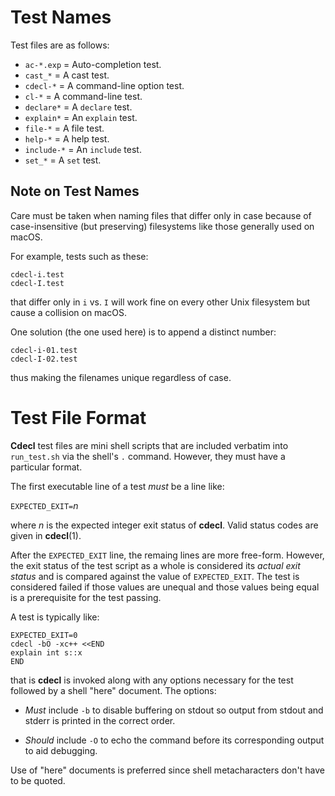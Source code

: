 Test Names
==========

Test files are as follows:

+ `ac-*.exp`  = Auto-completion test.
+ `cast_*`    = A cast test.
+ `cdecl-*`   = A command-line option test.
+ `cl-*`      = A command-line test.
+ `declare*`  = A `declare` test.
+ `explain*`  = An `explain` test.
+ `file-*`    = A file test.
+ `help-*`    = A help test.
+ `include-*` = An `include` test.
+ `set_*`     = A `set` test.

Note on Test Names
------------------

Care must be taken when naming files that differ only in case
because of case-insensitive (but preserving) filesystems
like those generally used on macOS.

For example, tests such as these:

    cdecl-i.test
    cdecl-I.test

that differ only in `i` vs. `I` will work fine on every other Unix filesystem
but cause a collision on macOS.

One solution (the one used here) is to append a distinct number:

    cdecl-i-01.test
    cdecl-I-02.test

thus making the filenames unique regardless of case.

Test File Format
================

**Cdecl** test files are mini shell scripts
that are included verbatim into `run_test.sh`
via the shell's `.` command.
However,
they must have a particular format.

The first executable line of a test
_must_ be a line like:

`EXPECTED_EXIT=`_n_

where _n_ is the expected integer exit status of **cdecl**.
Valid status codes are given in **cdecl**(1).

After the `EXPECTED_EXIT` line,
the remaing lines are more free-form.
However, the exit status of the test script as a whole
is considered its _actual exit status_
and is compared against the value of `EXPECTED_EXIT`.
The test is considered failed if those values are unequal
and those values being equal is a prerequisite for the test passing.

A test is typically like:

    EXPECTED_EXIT=0
    cdecl -bO -xc++ <<END
    explain int s::x
    END

that is **cdecl** is invoked
along with any options necessary for the test
followed by a shell "here" document.
The options:

+ _Must_ include `-b`
  to disable buffering on stdout
  so output from stdout and stderr
  is printed in the correct order.

+ _Should_ include `-O`
  to echo the command
  before its corresponding output
  to aid debugging.

Use of "here" documents is preferred
since shell metacharacters don't have to be quoted.
